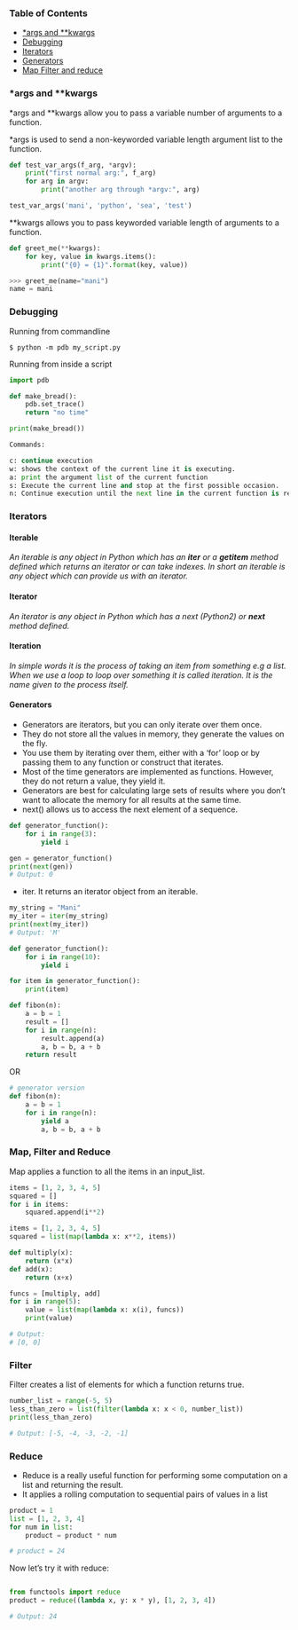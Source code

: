 ### Table of Contents
- [*args and **kwargs](#-args-and---kwargs)
- [Debugging](#debugging)
- [Iterators](#iterators)
- [Generators](#generators)
- [Map Filter and reduce](#map-filter-and-reduce)

### *args and **kwargs

 *args and **kwargs allow you to pass a variable number of arguments to a function.
 
 *args is used to send a non-keyworded variable length argument list to the function.

```python
def test_var_args(f_arg, *argv):
    print("first normal arg:", f_arg)
    for arg in argv:
        print("another arg through *argv:", arg)

test_var_args('mani', 'python', 'sea', 'test')
```

**kwargs allows you to pass keyworded variable length of arguments to a function.

```python
def greet_me(**kwargs):
    for key, value in kwargs.items():
        print("{0} = {1}".format(key, value))

>>> greet_me(name="mani")
name = mani
```

### Debugging

Running from commandline

```
$ python -m pdb my_script.py
```

Running from inside a script

```python
import pdb

def make_bread():
    pdb.set_trace()
    return "no time"

print(make_bread())

Commands:

c: continue execution
w: shows the context of the current line it is executing.
a: print the argument list of the current function
s: Execute the current line and stop at the first possible occasion.
n: Continue execution until the next line in the current function is reached or it returns.
```

### Iterators

#### Iterable
_An iterable is any object in Python which has an __iter__ or a __getitem__ method defined which returns an iterator or can take indexes. In short an iterable is any object which can provide us with an iterator._

#### Iterator
_An iterator is any object in Python which has a next (Python2) or __next__ method defined._

#### Iteration
_In simple words it is the process of taking an item from something e.g a list. When we use a loop to loop over something it is called iteration. It is the name given to the process itself._

#### Generators
- Generators are iterators, but you can only iterate over them once.
- They do not store all the values in memory, they generate the values on the fly. 
- You use them by iterating over them, either with a ‘for’ loop or by passing them to any function or construct that iterates. 
- Most of the time generators are implemented as functions. However, they do not return a value, they yield it.
- Generators are best for calculating large sets of results where you don’t want to allocate the memory for all results at the same time.
- next() allows us to access the next element of a sequence.
```python
def generator_function():
    for i in range(3):
        yield i

gen = generator_function()
print(next(gen))
# Output: 0
```
- iter. It returns an iterator object from an iterable. 
```python
my_string = "Mani"
my_iter = iter(my_string)
print(next(my_iter))
# Output: 'M'
```

```python
def generator_function():
    for i in range(10):
        yield i

for item in generator_function():
    print(item)
```

```python
def fibon(n):
    a = b = 1
    result = []
    for i in range(n):
        result.append(a)
        a, b = b, a + b
    return result
```
OR
```python
# generator version
def fibon(n):
    a = b = 1
    for i in range(n):
        yield a
        a, b = b, a + b
```

### Map, Filter and Reduce

Map applies a function to all the items in an input_list.

```python
items = [1, 2, 3, 4, 5]
squared = []
for i in items:
    squared.append(i**2)
```
```python
items = [1, 2, 3, 4, 5]
squared = list(map(lambda x: x**2, items))
```
```python
def multiply(x):
    return (x*x)
def add(x):
    return (x+x)

funcs = [multiply, add]
for i in range(5):
    value = list(map(lambda x: x(i), funcs))
    print(value)

# Output:
# [0, 0]
```

### Filter

Filter creates a list of elements for which a function returns true.

```python
number_list = range(-5, 5)
less_than_zero = list(filter(lambda x: x < 0, number_list))
print(less_than_zero)

# Output: [-5, -4, -3, -2, -1]
```

### Reduce

- Reduce is a really useful function for performing some computation on a list and returning the result.
- It applies a rolling computation to sequential pairs of values in a list

```python
product = 1
list = [1, 2, 3, 4]
for num in list:
    product = product * num

# product = 24
```
Now let’s try it with reduce:

```python

from functools import reduce
product = reduce((lambda x, y: x * y), [1, 2, 3, 4])

# Output: 24
```
